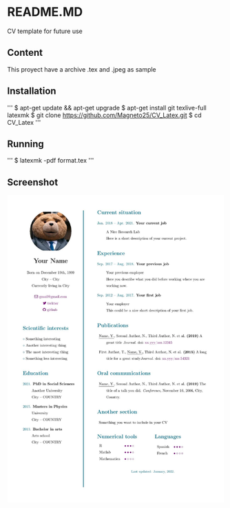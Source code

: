 # README.MD
CV template for future use 

## Content
This proyect have a archive .tex and .jpeg as sample

## Installation
'''
$ apt-get update && apt-get upgrade
$ apt-get install git texlive-full latexmk
$ git clone https://github.com/Magneto25/CV_Latex.git
$ cd CV_Latex
'''

## Running
'''
$ latexmk -pdf format.tex
'''

## Screenshot

![](/preview.jpg)
